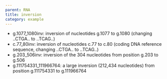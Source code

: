 ```yaml
---
parent: RNA
title: inversion
category: example
---
```


<ul>
<li>g.1077_1080inv:    inversion of nucleotides g.1077 to g.1080 (changing ..CTGA.. to ..TCAG..)</li>
<li>c.77_80inv:    inversion of nucleotides c.77 to c.80 (coding DNA reference sequence, changing ..CTGA.. to ..TCAG..)</li>
<li>g.203_506inv:    inversion of the 304 nucleotides from position g.203 to g.506</li>
<li>g.111754331_111966764:    a large inversion (212,434 nucleotides) from position g.111754331 to g.111966764</li>
</ul>
